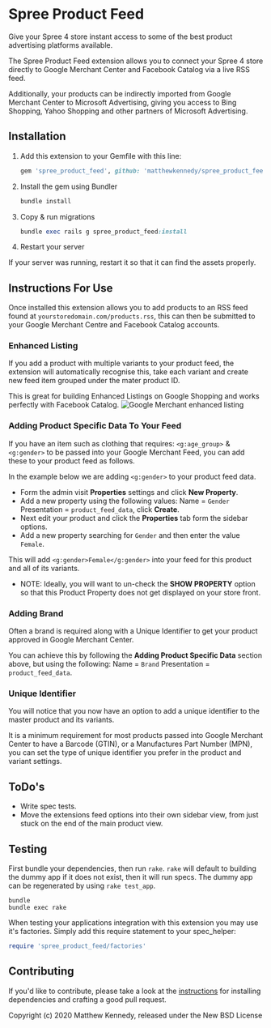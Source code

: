 # Spree Product Feed

Give your Spree 4 store instant access to some of the best product advertising platforms available.

The Spree Product Feed extension allows you to connect your Spree 4 store directly to Google Merchant Center and Facebook Catalog via a live RSS feed.

Additionally, your products can be indirectly imported from Google Merchant Center to Microsoft Advertising, giving you access to Bing Shopping, Yahoo Shopping and other partners of Microsoft Advertising.

## Installation

1. Add this extension to your Gemfile with this line:

    ```ruby
    gem 'spree_product_feed', github: 'matthewkennedy/spree_product_feed'
    ```

2. Install the gem using Bundler

    ```ruby
    bundle install
    ```

3. Copy & run migrations

    ```ruby
    bundle exec rails g spree_product_feed:install
    ```

4. Restart your server

  If your server was running, restart it so that it can find the assets properly.

## Instructions For Use

Once installed this extension allows you to add products to an RSS feed found at ```yourstoredomain.com/products.rss```, this can then be submitted to your Google Merchant Centre and Facebook Catalog accounts.


### Enhanced Listing

If you add a product with multiple variants to your product feed, the extension will automatically recognise this, take each variant and create new feed item grouped under the mater product ID.

This is great for building Enhanced Listings on Google Shopping and works perfectly with Facebook Catalog.
![Google Merchant enhanced listing](https://lh3.googleusercontent.com/U52jfORqQSkO57TyGLFqdln08B7GnGYm5h0tyg91HxsN-4JoX7g2WR8CePG79udqEym1=w895)

### Adding Product Specific Data To Your Feed
If you have an item such as clothing that requires: ```<g:age_group>``` & ```<g:gender>``` to be passed into your Google Merchant Feed, you can add these to your product feed as follows.

In the example below we are adding ```<g:gender>``` to your product feed data.
- Form the admin visit **Properties** settings and click **New Property**.
- Add a new property using the following values: Name = ```Gender``` Presentation = ```product_feed_data```, click **Create**.
- Next edit your product and click the **Properties** tab form the sidebar options.
- Add a new property searching for ```Gender``` and then enter the value ```Female```.


This will add ```<g:gender>Female</g:gender>``` into your feed for this product and all of its variants.

- NOTE: Ideally, you will want to un-check the **SHOW PROPERTY** option so that this Product Property does not get displayed on your store front.

### Adding Brand
Often a brand is required along with a Unique Identifier to get your product approved in Google Merchant Center.

You can achieve this by following the **Adding Product Specific Data** section above, but using the following: Name = ```Brand``` Presentation = ```product_feed_data```.

### Unique Identifier
You will notice that you now have an option to add a unique identifier to the master product and its variants.

It is a minimum requirement for most products passed into Google Merchant Center to have a Barcode (GTIN), or a Manufactures Part Number (MPN), you can set the type of unique identifier you prefer in the product and variant settings.

## ToDo's
- Write spec tests.
- Move the extensions feed options into their own sidebar view, from just stuck on the end of the main product view.

## Testing

First bundle your dependencies, then run `rake`. `rake` will default to building the dummy app if it does not exist, then it will run specs. The dummy app can be regenerated by using `rake test_app`.

```shell
bundle
bundle exec rake
```

When testing your applications integration with this extension you may use it's factories.
Simply add this require statement to your spec_helper:

```ruby
require 'spree_product_feed/factories'
```

## Contributing

If you'd like to contribute, please take a look at the
[instructions](CONTRIBUTING.md) for installing dependencies and crafting a good
pull request.

Copyright (c) 2020 Matthew Kennedy, released under the New BSD License
